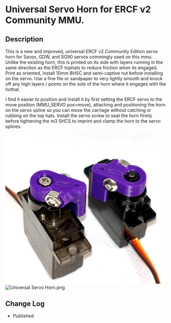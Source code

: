 # Universal Servo Horn for ERCF v2 Community MMU.

## Description

This is a new and improved, universal ERCF v2 Community Edition servo horn for Savox, GDW, and SG90 servos commingly used on this mmu.
Unlike the existing horn, this is printed on its side with layers running in the same direction as the ERCF tophats to reduce friction when its engaged.
Print as oriented, install 10mm BHSC and semi-captive nut before installing on the servo. Use a fine file or sandpaper to very lightly smooth and knock off any high layers / points on the sole of the horn where it engages with the hothat.

I find it easier to position and install it by first setting the ERCF servo to the move position (MMU_SERVO pos=move), attaching and positioning the horn on the servo spline so you can move the carriage without catching or rubbing on the top hats.
Install the servo screw to seat the horn firmly before tightening the m3 SHCS to imprint and clamp the horn to the servo splines. 

![Universal Servo Horn.png](images/Servo_Horn_1.png)
![Universal Servo Horn.png](images/Servo_Horn_2.png)

## Change Log


* Published
